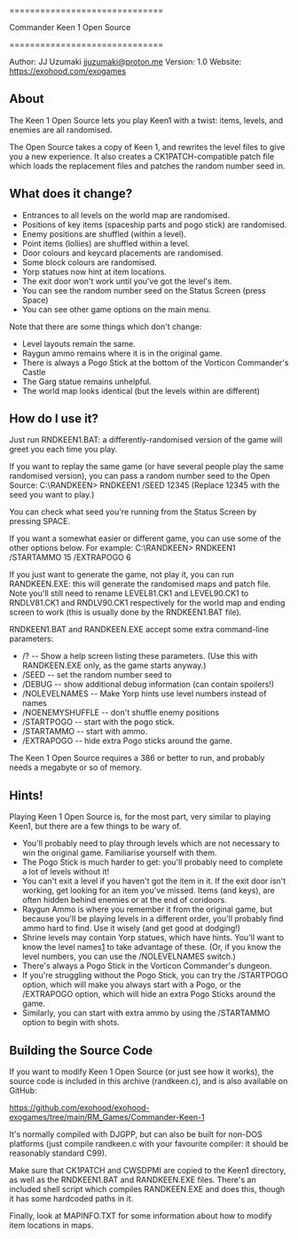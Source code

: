 ==============================

Commander Keen 1 Open Source

==============================

Author: JJ Uzumaki <jjuzumaki@proton.me>
Version: 1.0
Website: https://exohood.com/exogames


About
-----

The Keen 1 Open Source lets you play Keen1 with a twist: items, levels, and
enemies are all randomised.

The Open Source takes a copy of Keen 1, and rewrites the level files to give you
a new experience. It also creates a CK1PATCH-compatible patch file which loads
the replacement files and patches the random number seed in.

What does it change?
--------------------

- Entrances to all levels on the world map are randomised.
- Positions of key items (spaceship parts and pogo stick) are randomised.
- Enemy positions are shuffled (within a level).
- Point items (lollies) are shuffled within a level.
- Door colours and keycard placements are randomised.
- Some block colours are randomised.
- Yorp statues now hint at item locations.
- The exit door won't work until you've got the level's item.
- You can see the random number seed on the Status Screen (press Space)
- You can see other game options on the main menu.

Note that there are some things which don't change:
- Level layouts remain the same.
- Raygun ammo remains where it is in the original game.
- There is always a Pogo Stick at the bottom of the Vorticon Commander's Castle
- The Garg statue remains unhelpful.
- The world map looks identical (but the levels within are different)

How do I use it?
----------------

Just run RNDKEEN1.BAT: a differently-randomised version of the game will greet
you each time you play.

If you want to replay the same game (or have several people play the same
randomised version), you can pass a random number seed to the Open Source:
C:\RANDKEEN> RNDKEEN1 /SEED 12345
(Replace 12345 with the seed you want to play.)

You can check what seed you're running from the Status Screen by pressing SPACE.

If you want a somewhat easier or different game, you can use some of the
other options below. For example:
C:\RANDKEEN> RNDKEEN1 /STARTAMMO 15 /EXTRAPOGO 6

If you just want to generate the game, not play it, you can run RANDKEEN.EXE:
this will generate the randomised maps and patch file. Note you'll still need
to rename LEVEL81.CK1 and LEVEL90.CK1 to RNDLV81.CK1 and RNDLV90.CK1
respectively for the world map and ending screen to work (this is usually done
by the RNDKEEN1.BAT file).

RNDKEEN1.BAT and RANDKEEN.EXE accept some extra command-line parameters:
- /? -- Show a help screen listing these parameters.
  (Use this with RANDKEEN.EXE only, as the game starts anyway.)
- /SEED <seed> -- set the random number seed to <seed>
- /DEBUG -- show additional debug information (can contain spoilers!)
- /NOLEVELNAMES -- Make Yorp hints use level numbers instead of names
- /NOENEMYSHUFFLE -- don't shuffle enemy positions
- /STARTPOGO -- start with the pogo stick.
- /STARTAMMO <n> -- start with <n> ammo.
- /EXTRAPOGO <n> -- hide <n> extra Pogo sticks around the game.

The Keen 1 Open Source requires a 386 or better to run, and probably needs a
megabyte or so of memory.

Hints!
------

Playing Keen 1 Open Source is, for the most part, very similar to playing Keen1,
but there are a few things to be wary of.

- You'll probably need to play through levels which are not necessary to win
  the original game. Familiarise yourself with them.
- The Pogo Stick is much harder to get: you'll probably need to complete a
  lot of levels without it!
- You can't exit a level if you haven't got the item in it. If the exit door
  isn't working, get looking for an item you've missed. Items (and keys), are
  often hidden behind enemies or at the end of coridoors.
- Raygun Ammo is where you remember it from the original game, but because
  you'll be playing levels in a different order, you'll probably find ammo
  hard to find. Use it wisely (and get good at dodging!)
- Shrine levels may contain Yorp statues, which have hints. You'll want to know
  the level names[1] to take advantage of these. (Or, if you know the level
  numbers, you can use the /NOLEVELNAMES switch.)
- There's always a Pogo Stick in the Vorticon Commander's dungeon.
- If you're struggling without the Pogo Stick, you can try the /STARTPOGO
  option, which will make you always start with a Pogo, or the /EXTRAPOGO <n>
  option, which will hide an extra <n> Pogo Sticks around the game.
- Similarly, you can start with extra ammo by using the /STARTAMMO <n> option
  to begin with <n> shots.

[1]: https://keenwiki.shikadi.net/wiki/Keen_1_Levels

Building the Source Code
------------------------

If you want to modify Keen 1 Open Source (or just see how it works), the source
code is included in this archive (randkeen.c), and is also available on GitHub:

https://github.com/exohood/exohood-exogames/tree/main/RM_Games/Commander-Keen-1

It's normally compiled with DJGPP, but can also be built for non-DOS platforms
(just compile randkeen.c with your favourite compiler: it should be reasonably
standard C99).

Make sure that CK1PATCH and CWSDPMI are copied to the Keen1 directory, as well
as the RNDKEEN1.BAT and RANDKEEN.EXE files. There's an included shell script
which compiles RANDKEEN.EXE and does this, though it has some hardcoded paths
in it.

Finally, look at MAPINFO.TXT for some information about how to modify item
locations in maps. 
